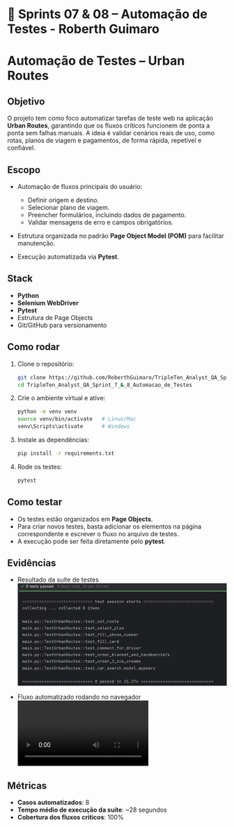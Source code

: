 # 📌 Sprints 07 & 08 – Automação de Testes - Roberth Guimaro

# Automação de Testes – Urban Routes

## Objetivo

O projeto tem como foco automatizar tarefas de teste web na aplicação **Urban Routes**, garantindo que os fluxos críticos funcionem de ponta a ponta sem falhas manuais. A ideia é validar cenários reais de uso, como rotas, planos de viagem e pagamentos, de forma rápida, repetível e confiável.

## Escopo

* Automação de fluxos principais do usuário:

  * Definir origem e destino.
  * Selecionar plano de viagem.
  * Preencher formulários, incluindo dados de pagamento.
  * Validar mensagens de erro e campos obrigatórios.
* Estrutura organizada no padrão **Page Object Model (POM)** para facilitar manutenção.
* Execução automatizada via **Pytest**.

## Stack

* **Python**
* **Selenium WebDriver**
* **Pytest**
* Estrutura de Page Objects
* Git/GitHub para versionamento

## Como rodar

1. Clone o repositório:

   ```bash
   git clone https://github.com/RoberthGuimaro/TripleTen_Analyst_QA_Sprint_7_&_8_Automacao_de_Testes.git
   cd TripleTen_Analyst_QA_Sprint_7_&_8_Automacao_de_Testes
   ```

2. Crie o ambiente virtual e ative:

   ```bash
   python -m venv venv
   source venv/bin/activate   # Linux/Mac
   venv\Scripts\activate      # Windows
   ```

3. Instale as dependências:

   ```bash
   pip install -r requirements.txt
   ```

4. Rode os testes:

   ```bash
   pytest
   ```

## Como testar

* Os testes estão organizados em **Page Objects**.
* Para criar novos testes, basta adicionar os elementos na página correspondente e escrever o fluxo no arquivo de testes.
* A execução pode ser feita diretamente pelo **pytest**.

## Evidências

- Resultado da suíte de testes  
  ![Execução dos testes](Evidencias/Testes_passando.png)

- Fluxo automatizado rodando no navegador  
  <video src="evidencias/Fluxo_completo.mp4" controls>

## Métricas
- **Casos automatizados**: 8  
- **Tempo médio de execução da suíte**: ~28 segundos  
- **Cobertura dos fluxos críticos**: 100%  
